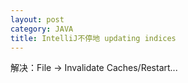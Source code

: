 ```yaml
---
layout: post
category: JAVA
title: IntelliJ不停地 updating indices
---
```


解决：File -> Invalidate Caches/Restart...